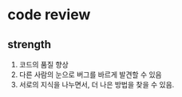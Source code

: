 # code review

## strength 
1. 코드의 품질 향상
2. 다른 사람의 눈으로 버그를 바르게 발견할 수 있음
3. 서로의 지식을 나누면서, 더 나은 방법을 찾을 수 있음.

